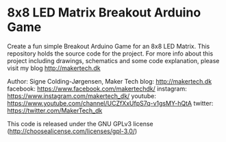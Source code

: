 # 8x8 LED Matrix Breakout Arduino Game

Create a fun simple Breakout Arduino Game for an 8x8 LED Matrix.
This repository holds the source code for the project.
For more info about this project including drawings, schematics and some code explanation, please visit my blog http://makertech.dk

Author: Signe Colding-Jørgensen, Maker Tech
blog: http://makertech.dk
facebook: https://www.facebook.com/makertechdk/
instagram: https://www.instagram.com/makertech_dk/
youtube: https://www.youtube.com/channel/UCZfXxUfpS7q-v1gsMY-hQtA
twitter: https://twitter.com/MakerTech_dk

This code is released under the GNU GPLv3 license (http://choosealicense.com/licenses/gpl-3.0/)
